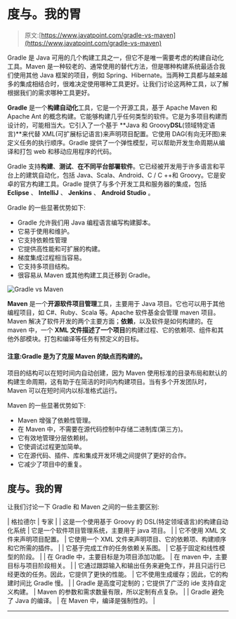 # 度与。我的胃

> 原文:[https://www.javatpoint.com/gradle-vs-maven](https://www.javatpoint.com/gradle-vs-maven)

Gradle 是 Java 可用的几个构建工具之一，但它不是唯一需要考虑的构建自动化工具。Maven 是一种较老的、通常使用的替代方法，但是哪种构建系统最适合我们使用其他 Java 框架的项目，例如 Spring、Hibernate。当两种工具都与越来越多的集成相结合时，很难决定使用哪种工具更好。让我们讨论这两种工具，以了解根据我们的需求哪种工具更好。

**Gradle** 是一个**构建自动化**工具，它是一个开源工具，基于 Apache Maven 和 Apache Ant 的概念构建。它能够构建几乎任何类型的软件。它是为多项目构建而设计的，可能相当大。它引入了一个基于 **Java 和 Groovy****DSL****(领域特定语言)**来代替 XML(可扩展标记语言)来声明项目配置。它使用 DAG(有向无环图)来定义任务的执行顺序。Gradle 提供了一个弹性模型，可以帮助开发生命周期从编译和打包 web 和移动应用程序的代码。

Gradle 支持**构建**、**测试**、**在不同平台部署软件**。它已经被开发用于许多语言和平台上的建筑自动化，包括 Java、Scala、Android、C / C ++和 Groovy。它是安卓的官方构建工具。Gradle 提供了与多个开发工具和服务器的集成，包括 **Eclipse** 、 **IntelliJ** 、 **Jenkins** 、 **Android Studio** 。

Gradle 的一些显著优势如下:

*   Gradle 允许我们用 Java 编程语言编写构建脚本。
*   它易于使用和维护。
*   它支持依赖性管理
*   它提供高性能和可扩展的构建。
*   梯度集成过程相当容易。
*   它支持多项目结构。
*   很容易从 Maven 或其他构建工具迁移到 Gradle。

![Gradle vs Maven](../Images/fcd123e3d953e6c5976d59e8a08aa8e7.png)

**Maven** 是一个**开源软件项目管理**工具，主要用于 Java 项目。它也可以用于其他编程项目，如 C#、Ruby、Scala 等。Apache 软件基金会管理 maven 项目。Maven 解决了软件开发的两个主要方面；**依赖**，以及软件是如何构建的。在 maven 中，一个 **XML 文件描述了一个项目**的构建过程、它的依赖项、组件和其他外部模块。打包和编译等任务有预定义的目标。

#### 注意:Gradle 是为了克服 Maven 的缺点而构建的。

项目的结构可以在短时间内自动创建，因为 Maven 使用标准的目录布局和默认的构建生命周期，这有助于在简洁的时间内构建项目。当有多个开发团队时，Maven 可以在短时间内以标准格式运行。

Maven 的一些显著优势如下:

*   Maven 增强了依赖性管理。
*   在 Maven 中，不需要在源代码控制中存储二进制库(第三方)。
*   它有效地管理分层依赖树。
*   它使调试过程更加简单。
*   它在源代码、插件、库和集成开发环境之间提供了更好的合作。
*   它减少了项目中的重复。

## 度与。我的胃

让我们讨论一下 Gradle 和 Maven 之间的一些主要区别:

| 格拉德尔 | 专家 |
| 这是一个使用基于 Groovy 的 DSL(特定领域语言)的构建自动化系统 | 它是一个软件项目管理系统，主要用于 java 项目。 |
| 它不使用 XML 文件来声明项目配置。 | 它使用一个 XML 文件来声明项目、它的依赖项、构建顺序和它所需的插件。 |
| 它基于完成工作的任务依赖关系图。 | 它基于固定和线性模型的阶段。 |
| 在 Gradle 中，主要目标是为项目添加功能。 | 在 maven 中，主要目标与项目阶段相关。 |
| 它通过跟踪输入和输出任务来避免工作，并且只运行已经更改的任务。因此，它提供了更快的性能。 | 它不使用生成缓存；因此，它的构建时间比 Gradle 慢。 |
| Gradle 是高度可定制的；它提供了广泛的 ide 支持自定义构建。 | Maven 的参数和需求数量有限，所以定制有点复杂。 |
| Gradle 避免了 Java 的编译。 | 在 Maven 中，编译是强制性的。 |

* * *